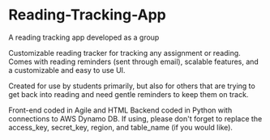 # Reading-Tracking-App
A reading tracking app developed as a group

Customizable reading tracker for tracking any assignment or reading. 
Comes with reading reminders (sent through email), scalable features, and a customizable and easy to use UI.

Created for use by students primarily, but also for others that are trying to get back into reading and need gentle reminders to keep them on track.

Front-end coded in Agile and HTML
Backend coded in Python with connections to AWS Dynamo DB. If using, please don't forget to replace the access_key, secret_key, region, and table_name (if you would like). 